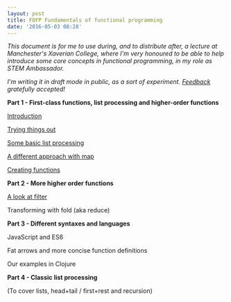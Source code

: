 ```yaml
---
layout: post
title: FOFP Fundamentals of functional programming
date: '2016-05-03 08:28'
---
```

_This document is for me to use during, and to distribute after, a lecture at Manchester's Xaverian College, where I'm very honoured to be able to help introduce some core concepts in functional programming, in my role as STEM Ambassador._

_I'm writing it in draft mode in public, as a sort of experiment. [Feedback](mailto:qmacro@gmail.com?Subject=FOFP%20Feedback) gratefully accepted!_

**Part 1 - First-class functions, list processing and higher-order functions**

[Introduction](/2016/05/03/fofp-1-1-introduction)

[Trying things out](/2016/05/03/fofp-1-2-trying-things-out)

[Some basic list processing](/2016/05/03/fofp-1-3-some-basic-list-processing)

[A different approach with map](/2016/05/03/fofp-1-4-a-different-approach-with-map/)

[Creating functions](/2016/05/03/fofp-1-5-creating-functions)

**Part 2 - More higher order functions**

[A look at filter](/2016/05/04/fofp-2-1-a-look-at-filter)

Transforming with fold (aka reduce)

**Part 3 - Different syntaxes and languages**

JavaScript and ES6

Fat arrows and more concise function definitions

Our examples in Clojure

**Part 4 - Classic list processing**

(To cover lists, head+tail / first+rest and recursion)
